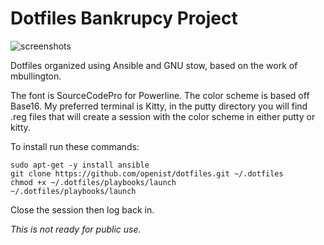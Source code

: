 # Dotfiles Bankrupcy Project 

![screenshots](https://raw.githubusercontent.com/openist/dotfiles/master/putty/dotfiles.png)

Dotfiles organized using Ansible and GNU stow, based on the work of mbullington.

The font is SourceCodePro for Powerline. The color scheme is based off Base16. My preferred terminal is Kitty, in the putty directory you will find .reg files that will create a session with the color scheme in either putty or kitty.

To install run these commands:

```
sudo apt-get -y install ansible
git clone https://github.com/openist/dotfiles.git ~/.dotfiles
chmod +x ~/.dotfiles/playbooks/launch
~/.dotfiles/playbooks/launch
```

Close the session then log back in.

_This is not ready for public use._
